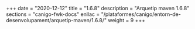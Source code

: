 +++
date        = "2020-12-12"
title       = "1.6.8"
description = "Arquetip maven 1.6.8"
sections    = "canigo-fwk-docs"
enllac		= "/plataformes/canigo/entorn-de-desenvolupament/arquetip-maven/1.6.8/"
weight		= 9
+++
